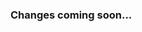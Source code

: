 [Okular – Universal Document Viewer ]: # 

[Okular can view and annotate documents of various formats, including PDF, Postscript, Comic Book, and various image formats.
It supports native PDF annotations. ]: # 

[### Downloads ]: # 

[For download and installation instructions, see https://okular.kde.org/download.php ]: # 

[### User manual ]: # 

[https://docs.kde.org/?application=okular&branch=stable5 ]: # 

[### Bugs ]: # 

[https://bugs.kde.org/buglist.cgi?product=okular ]: # 

[Please report bugs on Bugzilla (https://bugs.kde.org/enter_bug.cgi?product=okular), and not on our GitLab instance (https://invent.kde.org). ]: # 

[### Mailing list ]: # 

[https://mail.kde.org/mailman/listinfo/okular-devel ]: # 

[### Source code ]: # 

[https://invent.kde.org/graphics/okular.git ]: # 

[The Okular repository contains the source code for: ]: # 
[ * the `okular` desktop application (the “shell”), ]: # 
[ * the `okularpart` KParts plugin, ]: # 
[ * the `okularkirigami` mobile application, ]: # 
[ * several `okularGenerator_xyz` plugins, which provide backends for different document types. ]: # 

[### Apidox ]: # 

[https://api.kde.org/okular/html/index.html ]: # 

[## Contributing ]: # 

[Okular uses the merge request workflow.
Merge requests are required to run pre-commit CI jobs; please don’t push to the master branch directly.
See https://community.kde.org/Infrastructure/GitLab for an introduction. ]: # 

[### Build instructions ]: # 

[Okular can be built like many other applications developed by KDE.
See https://community.kde.org/Get_Involved/development for an introduction. ]: # 

[If your build environment is set up correctly, you can also build Okular using CMake: ]: # 

[```bash ]: # 
[git clone https://invent.kde.org/graphics/okular.git ]: # 
[cd okular ]: # 
[mkdir build ]: # 
[cd build ]: # 
[cmake -DCMAKE_INSTALL_PREFIX=/path/to/your/install/dir .. ]: # 
[make ]: # 
[make install ]: # 
[``` ]: # 

[Okular also builds tests in the build tree. To run them, you have to run `make install` first. ]: # 

[If you install Okular in a different path than your system install directory it is possible that you need to run ]: # 

[```bash ]: # 
[source prefix.sh ]: # 
[``` ]: # 

[so that the correct Okular instance and libraries are picked up.
Afterwards one can run `okular` inside the shell instance.
The source command is also required to run the tests manually. ]: # 

[As stated above, Okular has various build targets.
Two of them are executables.
You can choose which executable to build by passing a flag to CMake: ]: # 

[```bash ]: # 
[cmake -DCMAKE_INSTALL_PREFIX=/path/to/your/install/dir -DOKULAR_UI=desktop .. ]: # 
[``` ]: # 
[Available options are `desktop`, `mobile`, and `both`. ]: # 

[### clang-format ]: # 

[The Okular project uses clang-format to enforce source code formatting. ]: # 
[See \[README.clang_format\](https://invent.kde.org/graphics/okular/-/blob/master/README.clang-format) for more information. ]: #

### Changes coming soon...
